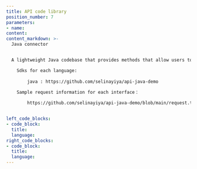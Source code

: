 ```yaml
---
title: API code library
position_number: 7
parameters:
- name:
content:
content_markdown: >-
  Java connector


  A lightweight Java codebase that provides methods that allow users to directly call the API。 

    Sdks for each language:
        
        java : https://github.com/selinayiya/api-java-demo

    Sample request information for each interface：
        
        https://github.com/selinayiya/api-java-demo/blob/main/request.txt


left_code_blocks:
- code_block:
  title:
  language:
right_code_blocks:
- code_block:
  title:
  language:
---
```


